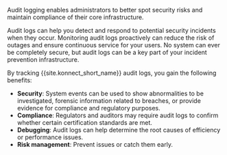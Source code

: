 <!-- used in Org Audit Logging Overview and Dev Portal Audit Logging Overview-->
Audit logging enables administrators to better spot security risks and maintain compliance of their core infrastructure. 

Audit logs can help you detect and respond to potential security incidents when they occur. Monitoring audit logs proactively can reduce the risk of outages and ensure continuous service for your users. No system can ever be completely secure, but audit logs can be a key part of your incident prevention infrastructure.

By tracking {{site.konnect_short_name}} audit logs, you gain the following benefits:
* **Security**: System events can be used to show abnormalities to be investigated, forensic information related to breaches, or provide evidence for compliance and regulatory purposes.
* **Compliance**: Regulators and auditors may require audit logs to confirm whether certain certification standards are met.
* **Debugging**: Audit logs can help determine the root causes of efficiency or performance issues.
* **Risk management**: Prevent issues or catch them early.